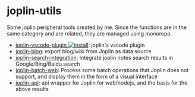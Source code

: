 # joplin-utils

Some joplin peripheral tools created by me. Since the functions are in the same category and are related, they are managed using monorepo.

- [joplin-vscode-plugin ![install](https://img.shields.io/visual-studio-marketplace/i/rxliuli.joplin-vscode-plugin)](https://marketplace.visualstudio.com/items?itemName=rxliuli.joplin-vscode-plugin&ssr=false#overview): joplin's vscode plugin
- [joplin-blog](https://www.npmjs.com/package/joplin-blog): export blog/wiki from Joplin as data source
- [joplin-search-integration](https://chrome.google.com/webstore/detail/joplin-search-integration/mcjkdcifkhjenpfjacnbhpdcnjknjkhj): Integrate joplin notes search results in Google/Bing/Baidu search
- [joplin-batch-web](https://joplin-utils.rxliuli.com/joplin-batch-web/): Process some batch operations that Joplin does not support, and display them in the form of a visual interface
- [joplin-api](https://www.npmjs.com/package/joplin-api): api wrapper for Joplin for web/nodejs, and the basis for the above results
